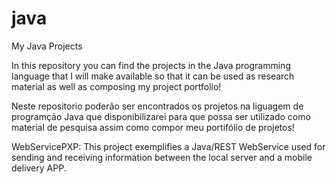 # java
My Java Projects

In this repository you can find the projects in the Java programming language that I will make available so that it can be used as research material as well as composing my project portfolio!

Neste repositorio poderão ser encontrados os projetos na liguagem de programção Java que disponibilizarei para que possa ser utilizado como material de pesquisa assim como compor meu portifólio de projetos!

WebServicePXP: This project exemplifies a Java/REST WebService used for sending and receiving information between the local server and a mobile delivery APP.
